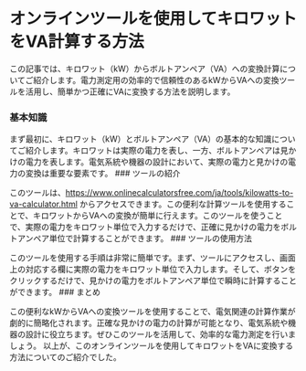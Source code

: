 オンラインツールを使用してキロワットをVA計算する方法
===========================

この記事では、キロワット（kW）からボルトアンペア（VA）への変換計算についてご紹介します。電力測定用の効率的で信頼性のあるkWからVAへの変換ツールを活用し、簡単かつ正確にVAに変換する方法を説明します。

### 基本知識

まず最初に、キロワット（kW）とボルトアンペア（VA）の基本的な知識についてご紹介します。キロワットは実際の電力を表し、一方、ボルトアンペアは見かけの電力を表します。電気系統や機器の設計において、実際の電力と見かけの電力の変換は重要な要素です。 ### ツールの紹介

このツールは、<https://www.onlinecalculatorsfree.com/ja/tools/kilowatts-to-va-calculator.html> からアクセスできます。この便利な計算ツールを使用することで、キロワットからVAへの変換が簡単に行えます。このツールを使うことで、実際の電力をキロワット単位で入力するだけで、正確に見かけの電力をボルトアンペア単位で計算することができます。 ### ツールの使用方法

このツールを使用する手順は非常に簡単です。まず、ツールにアクセスし、画面上の対応する欄に実際の電力をキロワット単位で入力します。そして、ボタンをクリックするだけで、見かけの電力をボルトアンペア単位で瞬時に計算することができます。 ### まとめ

この便利なkWからVAへの変換ツールを使用することで、電気関連の計算作業が劇的に簡略化されます。正確な見かけの電力の計算が可能となり、電気系統や機器の設計に役立ちます。ぜひこのツールを活用して、効率的な電力測定を行いましょう。 以上が、このオンラインツールを使用してキロワットをVAに変換する方法についてのご紹介でした。